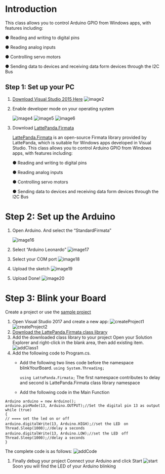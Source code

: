 # Introduction

This class allows you to control Arduino GPIO from Windows apps, with features including:

● Reading and writing to digital pins

● Reading analog inputs

● Controlling servo motors

● Sending data to devices and receiving data form devices through the I2C Bus

## Step 1: Set up your PC

1. [Download Visual Studio 2015 Here](https://www.visualstudio.com/downloads/download-visual-studio-vs)
   ![image2](http://www.lattepanda.com/wp-content/uploads/2016/02/image2.jpeg)

2. Enable developer mode on your operating system

   ![image4](http://www.lattepanda.com/wp-content/uploads/2016/02/image4.jpeg)
   ![image5](http://www.lattepanda.com/wp-content/uploads/2016/02/image5.jpeg)
   ![image6](http://www.lattepanda.com/wp-content/uploads/2016/02/image6.jpeg)

3. Download [LattePanda.Firmata](https://github.com/LattePandaTeam/LattePanda-Development-Support/tree/master/LattePandaFirmata)

   [LattePanda.Firmata](https://github.com/LattePandaTeam/LattePanda-Development-Support/tree/master/LattePandaFirmata) is an open-source Firmata library provided by LattePanda, which is suitable for Windows apps developed in Visual Studio. This class allows you to control Arduino GPIO from Windows apps, with features including:

   ● Reading and writing to digital pins

   ● Reading analog inputs

   ● Controlling servo motors

   ● Sending data to devices and receiving data form devices through the I2C Bus

# Step 2: Set up the Arduino

1. Open Arduino. And select the “StandardFirmata”

   ![image16](http://www.lattepanda.com/wp-content/uploads/2016/02/image16.png)

2. Select “Arduino Leonardo”
   ![image17](http://www.lattepanda.com/wp-content/uploads/2016/02/image17.png)

3. Select your COM port
   ![image18](http://www.lattepanda.com/wp-content/uploads/2016/02/image18.png)

4. Upload the sketch
   ![image19](http://www.lattepanda.com/wp-content/uploads/2016/02/image19.png)

5. Upload Done!
   ![image20](http://www.lattepanda.com/wp-content/uploads/2016/02/image20.png)

# Step 3: Blink your Board

Create a project or use the [sample project](http://www.lattepanda.com/wp-content/uploads/2016/02/blinkYourBoard.zip)

1. Open Visual Studio 2017 and create a new app:
   ![createProject1](http://www.lattepanda.com/wp-content/uploads/2016/02/createProject1.png)
   ![createProject2](http://www.lattepanda.com/wp-content/uploads/2016/02/createProject2.png)
2. [Download the LattePanda.Firmata class library](https://github.com/LattePandaTeam/LattePanda-Development-Support/tree/master/LattePandaFirmata)
3. Add the downloaded class library to your project Open your Solution Explorer and right-click in the blank area, then add existing item.
   ![addClass1](http://www.lattepanda.com/wp-content/uploads/2016/02/addClass1.png)
4. Add the following code to Program.cs.
   - Add the following two lines code before the namespace blinkYourBoard.
     `using System.Threading;`

     `using LattePanda.Firmata;`
     The first namespace contributes to delay and second is LattePanda.Firmata class library namespace

   - Add the following code in the Main Function


```
Arduino arduino = new Arduino();
arduino.pinMode(13, Arduino.OUTPUT);//Set the digital pin 13 as output
while (true)
{
// ==== set the led on or off
arduino.digitalWrite(13, Arduino.HIGH);//set the LED　on
Thread.Sleep(1000);//delay a seconds
arduino.digitalWrite(13, Arduino.LOW);//set the LED　off
Thread.Sleep(1000);//delay a seconds
}
```

The complete code is as follows:
![addCode](http://www.lattepanda.com/wp-content/uploads/2016/02/addCode.png)

1. Finally debug your project
   Connect your Arduino and click Start
   ![start](http://www.lattepanda.com/wp-content/uploads/2016/02/start.png)
   Soon you will find the LED of your Arduino blinking

